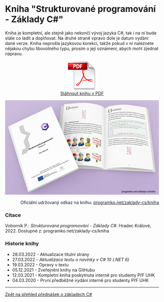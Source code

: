 # Kniha "Strukturované programování - Základy C#"

Kniha je kompletní, ale stejně jako nekončí vývoj jazyka C#, 
tak i na ní bude stále co ladit a doplňovat. Na druhé straně vpravo dole je datum 
vydání dané verze. Kniha neprošla jazykovou korekcí, takže pokud v ní 
naleznete nějakou chybu libovolného typu, prosím o její oznámení, 
abych mohl zjednat nápravu.

<p align="center">
	<a href="https://github.com/PetrVobornik/prednasky/raw/master/ZakladyCs/Kniha/zaklady-cs.pdf" />
		<img src="https://github.com/PetrVobornik/prednasky/raw/master/ZakladyCs/Kniha/img/pdf.png" alt="Odkaz na stažení knihy Základy C# v PDF" width="96" /><br/>Stáhnout knihu v PDF
	</a>
</p>


<p align="center">
	<img src="https://github.com/PetrVobornik/prednasky/raw/master/ZakladyCs/Kniha/img/zaklady-cs-book.jpg" alt="Ilustrační obrázek knihy Základy C#" />
</p>

<p align="right">
Oficiální udržovaný odkaz na knihu: <a href="https://programko.net/zaklady-cs/kniha">programko.net/zaklady-cs/kniha</a>
</p>

### Citace

Voborník P.: _Strukturované programování - Základy C#_. Hradec Králové, 2022. Dostupné z: programko.net/zaklady-cs/kniha


### Historie knihy

* 28.03.2022 - Aktualizace titulní strany
* 27.03.2022 - *Aktualizace textu o novinky v C# 10 (.NET 6)*
* 19.03.2022 - Opravy v textu
* 05.12.2021 - Zveřejnění knihy na GitHubu
* 12.03.2021 - Kompletní kniha poskytnuta interně pro studenty PřF UHK
* 04.03.2020 - První předběžné vydání interně pro studenty PřF UHK


---

[Zpět na přehled přednášek o základech C#](https://github.com/PetrVobornik/prednasky/tree/master/ZakladyCs)

